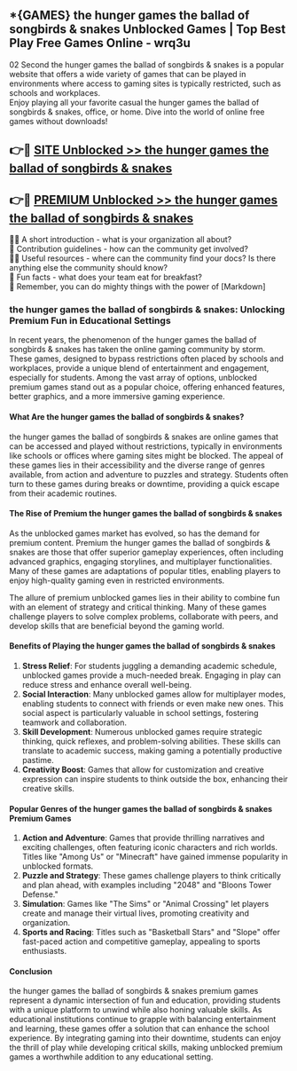 ## *{GAMES} the hunger games the ballad of songbirds & snakes Unblocked Games | Top Best Play Free Games Online - wrq3u

02 Second the hunger games the ballad of songbirds & snakes is a popular website that offers a wide variety of games that can be played in environments where access to gaming sites is typically restricted, such as schools and workplaces.  
Enjoy playing all your favorite casual the hunger games the ballad of songbirds & snakes, office, or home. Dive into the world of online free games without downloads!

## 👉🔴 [SITE Unblocked >> the hunger games the ballad of songbirds & snakes](http://freeplayer.one?title=the_hunger_games_the_ballad_of_songbirds_&_snakes&ref=5D)

## 👉🔴 [PREMIUM Unblocked >> the hunger games the ballad of songbirds & snakes](http://freeplayer.one?title=the_hunger_games_the_ballad_of_songbirds_&_snakes&ref=5D)

🙋‍♀️ A short introduction - what is your organization all about?  
🌈 Contribution guidelines - how can the community get involved?  
👩‍💻 Useful resources - where can the community find your docs? Is there anything else the community should know?  
🍿 Fun facts - what does your team eat for breakfast?  
🧙 Remember, you can do mighty things with the power of [Markdown]

### the hunger games the ballad of songbirds & snakes: Unlocking Premium Fun in Educational Settings

In recent years, the phenomenon of the hunger games the ballad of songbirds & snakes has taken the online gaming community by storm. These games, designed to bypass restrictions often placed by schools and workplaces, provide a unique blend of entertainment and engagement, especially for students. Among the vast array of options, unblocked premium games stand out as a popular choice, offering enhanced features, better graphics, and a more immersive gaming experience.

#### What Are the hunger games the ballad of songbirds & snakes?

the hunger games the ballad of songbirds & snakes are online games that can be accessed and played without restrictions, typically in environments like schools or offices where gaming sites might be blocked. The appeal of these games lies in their accessibility and the diverse range of genres available, from action and adventure to puzzles and strategy. Students often turn to these games during breaks or downtime, providing a quick escape from their academic routines.

#### The Rise of Premium the hunger games the ballad of songbirds & snakes

As the unblocked games market has evolved, so has the demand for premium content. Premium the hunger games the ballad of songbirds & snakes are those that offer superior gameplay experiences, often including advanced graphics, engaging storylines, and multiplayer functionalities. Many of these games are adaptations of popular titles, enabling players to enjoy high-quality gaming even in restricted environments.

The allure of premium unblocked games lies in their ability to combine fun with an element of strategy and critical thinking. Many of these games challenge players to solve complex problems, collaborate with peers, and develop skills that are beneficial beyond the gaming world.

#### Benefits of Playing the hunger games the ballad of songbirds & snakes

1.  **Stress Relief**: For students juggling a demanding academic schedule, unblocked games provide a much-needed break. Engaging in play can reduce stress and enhance overall well-being.
2.  **Social Interaction**: Many unblocked games allow for multiplayer modes, enabling students to connect with friends or even make new ones. This social aspect is particularly valuable in school settings, fostering teamwork and collaboration.
3.  **Skill Development**: Numerous unblocked games require strategic thinking, quick reflexes, and problem-solving abilities. These skills can translate to academic success, making gaming a potentially productive pastime.
4.  **Creativity Boost**: Games that allow for customization and creative expression can inspire students to think outside the box, enhancing their creative skills.

#### Popular Genres of the hunger games the ballad of songbirds & snakes Premium Games

1.  **Action and Adventure**: Games that provide thrilling narratives and exciting challenges, often featuring iconic characters and rich worlds. Titles like "Among Us" or "Minecraft" have gained immense popularity in unblocked formats.
2.  **Puzzle and Strategy**: These games challenge players to think critically and plan ahead, with examples including "2048" and "Bloons Tower Defense."
3.  **Simulation**: Games like "The Sims" or "Animal Crossing" let players create and manage their virtual lives, promoting creativity and organization.
4.  **Sports and Racing**: Titles such as "Basketball Stars" and "Slope" offer fast-paced action and competitive gameplay, appealing to sports enthusiasts.

#### Conclusion

the hunger games the ballad of songbirds & snakes premium games represent a dynamic intersection of fun and education, providing students with a unique platform to unwind while also honing valuable skills. As educational institutions continue to grapple with balancing entertainment and learning, these games offer a solution that can enhance the school experience. By integrating gaming into their downtime, students can enjoy the thrill of play while developing critical skills, making unblocked premium games a worthwhile addition to any educational setting.
